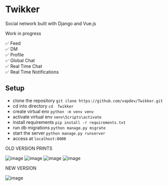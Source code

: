 # Twikker
Social network built with Django and Vue.js

Work in progress

✅ Feed  <br>
✅ DM <br>
✅ Profile <br>
✅ Global Chat <br>
✅ Real Time Chat <br> 
✅ Real Time Notifications <br>

<h2> Setup </h2>

- clone the repository  `git clone https://github.com/vapdev/Twikker.git`
- cd into directory `cd  Twikker`
- create virtual env `python -m venv venv`
- activate virtual env `venv\Scripts\activate`
- install requirements `pip install -r requirements.txt`
- run db migrations `python manage.py migrate`
- start the server `python manage.py runserver`
- access at `localhost:8000`

OLD VERSION PRINTS

![image](https://user-images.githubusercontent.com/88452580/195798844-3de23718-9bf0-4f2e-893f-50445d71bd4e.png)
![image](https://user-images.githubusercontent.com/88452580/195798888-d42b920a-ee97-4745-9754-ec739a21000e.png)
![image](https://user-images.githubusercontent.com/88452580/195798961-0023d35d-a795-498f-9fd5-5a8cef0484ac.png)
![image](https://user-images.githubusercontent.com/88452580/195799008-11be024e-39b0-4b39-9f34-a069e0edb53e.png)

NEW VERSION

![image](https://user-images.githubusercontent.com/88452580/198595978-fc31da70-b5ad-44cc-816c-9be0ce32d440.png)
